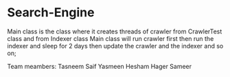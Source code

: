 # Search-Engine
Main class is the class where it creates threads of crawler from CrawlerTest class and from Indexer class
Main class will run crawler first then run the indexer and sleep for 2 days then update the crawler and the indexer and so on;

Team meambers:
Tasneem Saif
Yasmeen Hesham
Hager Sameer
